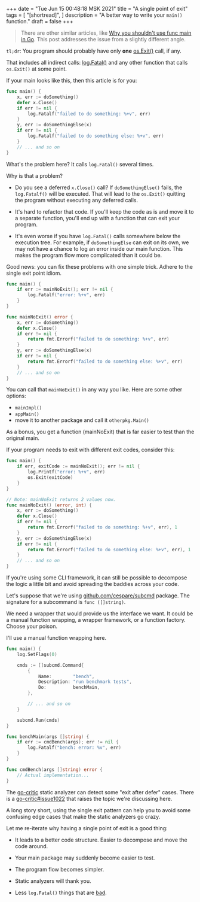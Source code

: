 +++
date = "Tue Jun 15 00:48:18 MSK 2021"
title = "A single point of exit"
tags = [
    "[shortread]",
]
description = "A better way to write your `main()` function."
draft = false
+++

> There are other similar articles, like [Why you shouldn't use func main in Go](https://pace.dev/blog/2020/02/12/why-you-shouldnt-use-func-main-in-golang-by-mat-ryer.html). This post addresses the issue from a slightly different angle.

`tl;dr`: You program should probably have only **one** [os.Exit()](https://golang.org/pkg/os/#Exit) call, if any.

That includes all indirect calls: [log.Fatal()](https://golang.org/pkg/log/#Fatal) and any other function that calls `os.Exit()` at some point.

If your main looks like this, then this article is for you:

```go
func main() {
    x, err := doSomething()
    defer x.Close()
    if err != nil {
        log.Fatalf("failed to do something: %+v", err)
    }
    y, err := doSomethingElse(x)
    if err != nil {
        log.Fatalf("failed to do something else: %+v", err)
    }
    // ... and so on
}
```

What's the problem here? It calls `log.Fatal()` several times.

Why is that a problem?

* Do you see a deferred `x.Close()` call? If `doSomethingElse()` fails, the `log.Fatalf()` will be executed. That will lead to the `os.Exit()` quitting the program without executing any deferred calls.

* It's hard to refactor that code. If you'll keep the code as is and move it to a separate function, you'll end up with a function that can exit your program.

* It's even worse if you have `log.Fatal()` calls somewhere below the execution tree. For example, if `doSomethingElse` can exit on its own, we may not have a chance to log an error inside our main function. This makes the program flow more complicated than it could be.

Good news: you can fix these problems with one simple trick. Adhere to the single exit point idiom.

```go
func main() {
    if err := mainNoExit(); err != nil {
        log.Fatalf("error: %+v", err)
    }
}

func mainNoExit() error {
    x, err := doSomething()
    defer x.Close()
    if err != nil {
        return fmt.Errorf("failed to do something: %+v", err)
    }
    y, err := doSomethingElse(x)
    if err != nil {
        return fmt.Errorf("failed to do something else: %+v", err)
    }
    // ... and so on
}
```

You can call that `mainNoExit()` in any way you like. Here are some other options:

* `mainImpl()`
* `appMain()`
* move it to another package and call it `otherpkg.Main()`

As a bonus, you get a function (mainNoExit) that is far easier to test than the original main.

If your program needs to exit with different exit codes, consider this:

```go
func main() {
    if err, exitCode := mainNoExit(); err != nil {
        log.Printf("error: %+v", err)
        os.Exit(exitCode)
    }
}

// Note: mainNoExit returns 2 values now.
func mainNoExit() (error, int) {
    x, err := doSomething()
    defer x.Close()
    if err != nil {
        return fmt.Errorf("failed to do something: %+v", err), 1
    }
    y, err := doSomethingElse(x)
    if err != nil {
        return fmt.Errorf("failed to do something else: %+v", err), 1
    }
    // ... and so on
}
```

If you're using some CLI framework, it can still be possible to decompose the logic a little bit and avoid spreading the baddies across your code.

Let's suppose that we're using [github.com/cespare/subcmd](https://github.com/cespare/subcmd) package. The signature for a subcommand is `func ([]string)`.

We need a wrapper that would provide us the interface we want. It could be a manual function wrapping, a wrapper framework, or a function factory. Choose your poison.

I'll use a manual function wrapping here.

```go
func main() {
    log.SetFlags(0)

    cmds := []subcmd.Command{
        {
            Name:        "bench",
            Description: "run benchmark tests",
            Do:          benchMain,
        },

        // ... and so on
    }

    subcmd.Run(cmds)
}

func benchMain(args []string) {
    if err := cmdBench(args); err != nil {
        log.Fatalf("bench: error: %v", err)
    }
}

func cmdBench(args []string) error {
    // Actual implementation...
}
```

The [go-critic](https://github.com/go-critic/go-critic) static analyzer can detect some "exit after defer" cases. There is a [go-critic#issue1022](https://github.com/go-critic/go-critic/issues/1022) that raises the topic we're discussing here.

A long story short, using the single exit pattern can help you to avoid some confusing edge cases that make the static analyzers go crazy.

Let me re-iterate why having a single point of exit is a good thing:

* It leads to a better code structure. Easier to decompose and move the code around.

* Your main package may suddenly become easier to test.

* The program flow becomes simpler.

* Static analyzers will thank you.

* Less `log.Fatal()` things that are [bad](https://quasilyte.dev/blog/post/log-fatal-vs-log-panic/).
